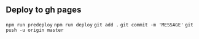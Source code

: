 ## Deploy to gh pages

`npm run predeploy`
`npm run deploy`
`git add .`
`git commit -m 'MESSAGE'`
`git push -u origin master`
